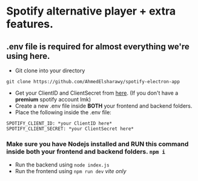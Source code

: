 # Spotify alternative player + extra features.
## .env file is required for almost everything we're using here.

- Git clone into your directory
```
git clone https://github.com/AhmedElsharawy/spotify-electron-app
```
- Get your ClientID and ClientSecret from [here](https://developer.spotify.com). (If you don't have a **premium** spotify account lmk)
- Create a new .env file inside **BOTH** your frontend and backend folders.
- Place the following inside the .env file:
```
SPOTIFY_CLIENT_ID: *your ClientID here*
SPOTIFY_CLIENT_SECRET: *your ClientSecret here*
```

### Make sure you have Nodejs installed and **RUN** this command inside both your frontend and backend folders. `npm i`

- Run the backend using `node index.js`
- Run the frontend using `npm run dev` *vite only*
